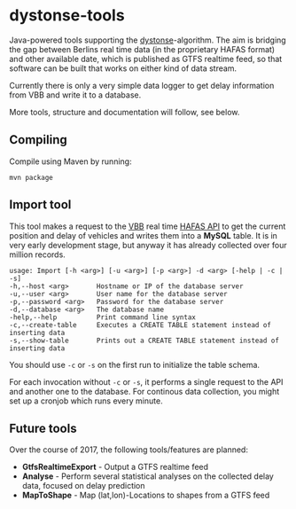 # dystonse-tools
Java-powered tools supporting the [dystonse](https://github.com/lenaschimmel/dystonse)-algorithm. The aim is bridging the gap between Berlins real time data (in the proprietary HAFAS format) and other available date, which is published as GTFS realtime feed, so that software can be built that works on either kind of data stream.

Currently there is only a very simple data logger to get delay information from VBB and write it to a database.

More tools, structure and documentation will follow, see below.

## Compiling
Compile using Maven by running:

    mvn package

## Import tool
This tool makes a request to the [VBB](http://www.vbb.de/de/article/fahrplan/online-fahrplanservices-auf-einen-blick/vbb-livekarte/20046.html) real time  [HAFAS API](https://github.com/derhuerst/vbb-hafas) to get the current position and delay of vehicles and writes them into a **MySQL** table. It is in very early development stage, but anyway it has already collected over four million records.

    usage: Import [-h <arg>] [-u <arg>] [-p <arg>] -d <arg> [-help | -c | -s]
    -h,--host <arg>       Hostname or IP of the database server
    -u,--user <arg>       User name for the database server
    -p,--password <arg>   Password for the database server
    -d,--database <arg>   The database name
    -help,--help          Print command line syntax
    -c,--create-table     Executes a CREATE TABLE statement instead of inserting data
    -s,--show-table       Prints out a CREATE TABLE statement instead of inserting data

You should use `-c` or `-s` on the first run to initialize the table schema.

For each invocation without `-c` or `-s`, it performs a single request to the API and another one to the database. For continous data collection, you might set up a cronjob which runs every minute.

## Future tools
Over the course of 2017, the following tools/features are planned:

 * __GtfsRealtimeExport__ - Output a GTFS realtime feed
 * __Analyse__ - Perform several statistical analyses on the collected delay data, focused on delay prediction
 * __MapToShape__ - Map (lat,lon)-Locations to shapes from a GTFS feed
